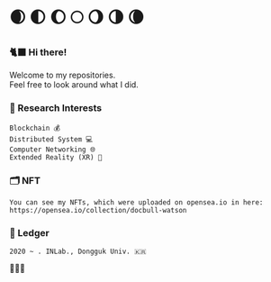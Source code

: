# 🌒  🌓  🌔  🌕  🌖  🌗  🌘 
### 🐈‍⬛ Hi there! 
Welcome to my repositories.   
Feel free to look around what I did.

### 🌟 Research Interests 

    Blockchain 💰     
    Distributed System 💻      
    Computer Networking 🌐   
    Extended Reality (XR) 🚀    

### 🗂 NFT 
    You can see my NFTs, which were uploaded on opensea.io in here:
    https://opensea.io/collection/docbull-watson

### 📜 Ledger 
    2020 ~ . INLab., Dongguk Univ. 🇰🇷

🧙🏻‍♂️



<!--
**docbull/docbull** is a ✨ _special_ ✨ repository because its `README.md` (this file) appears on your GitHub profile.

Here are some ideas to get you started:

- 🔭 I’m currently working on ...
- 🌱 I’m currently learning ...
- 👯 I’m looking to collaborate on ...
- 🤔 I’m looking for help with ...
- 💬 Ask me about ...
- 📫 How to reach me: ...
- 😄 Pronouns: ...
- ⚡ Fun fact: ...
-->

